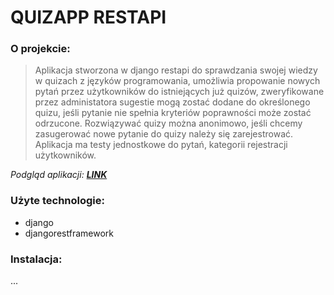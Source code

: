 # QUIZAPP RESTAPI

### O projekcie:
> Aplikacja stworzona w django restapi do sprawdzania swojej wiedzy w quizach z języków
programowania, umożliwia propowanie nowych pytań przez użytkowników do istniejących już quizów,
zweryfikowane przez administatora sugestie mogą zostać dodane do określonego quizu,
jeśli pytanie nie spełnia kryteriów poprawności może zostać odrzucone.
Rozwiązywać quizy można anonimowo, jeśli chcemy zasugerować nowe pytanie do quizy należy
się zarejestrować. \
Aplikacja ma testy jednostkowe do pytań, kategorii rejestracji użytkowników.

*Podgląd aplikacji: **[LINK](https://quiz-app-restapi.herokuapp.com/)***


### Użyte technologie:
- django
- djangorestframework

### Instalacja:
...